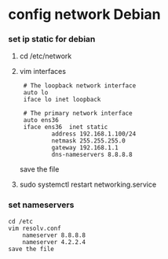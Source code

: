 # config network Debian
### set ip static for debian
1.
    cd /etc/network

2.
    vim interfaces

        # The loopback network interface
        auto lo
        iface lo inet loopback
        
        # The primary network interface
        auto ens36
        iface ens36  inet static
                address 192.168.1.100/24
                netmask 255.255.255.0
                gateway 192.168.1.1
                dns-nameservers 8.8.8.8
    
    save the file
3.
    sudo systemctl restart networking.service

### set nameservers

    cd /etc
    vim resolv.conf
        nameserver 8.8.8.8
        nameserver 4.2.2.4
    save the file
    